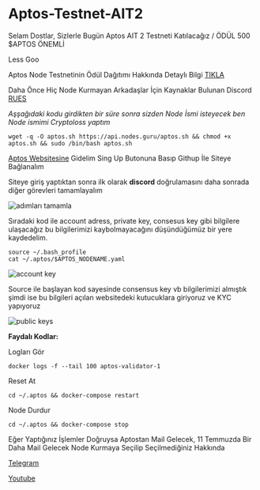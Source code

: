 # Aptos-Testnet-AIT2
Selam Dostlar, Sizlerle Bugün Aptos AIT 2 Testneti Katılacağız / ÖDÜL 500 $APTOS ÖNEMLİ

Less Goo

Aptos Node Testnetinin Ödül Dağıtımı Hakkında Detaylı Bilgi [TIKLA](https://twitter.com/Cryptoloss1/status/1542188448005718017?s=20&t=e7tew4fNQwBXbbUHUaLqJQ)

Daha Önce Hiç Node Kurmayan Arkadaşlar İçin Kaynaklar Bulunan Discord [RUES](https://discord.gg/MppxydEX)

_Aşşağıdaki kodu girdikten bir süre sonra sizden Node İsmi isteyecek ben Node ismimi Cryptoloss yaptım_

`wget -q -O aptos.sh https://api.nodes.guru/aptos.sh && chmod +x aptos.sh && sudo /bin/bash aptos.sh`

[Aptos Websitesine](https://community.aptoslabs.com/) Gidelim Sing Up Butonuna Basıp Githup İle Siteye Bağlanalım

Siteye giriş yaptıktan sonra ilk olarak **discord** doğrulamasını daha sonrada diğer görevleri tamamlayalım


![adımları tamamla](https://user-images.githubusercontent.com/98783018/177036748-693f82e4-cfe5-456b-9585-5457e30f18bb.png)

Sıradaki kod ile account adress, private key, consesus key gibi bilgilere ulaşacağız bu bilgilerimizi kaybolmayacağını düşündüğümüz bir yere kaydedelim.

```
source ~/.bash_profile 
cat ~/.aptos/$APTOS_NODENAME.yaml
```

![account key](https://user-images.githubusercontent.com/98783018/177036844-3ca2f777-8964-4417-9564-076c627f66f9.png)


Source ile başlayan kod sayesinde consensus key vb bilgilerimizi almıştık şimdi ise bu bilgileri açılan websitedeki kutucuklara giriyoruz ve KYC yapıyoruz


![public keys](https://user-images.githubusercontent.com/98783018/177036936-8ad995d1-6787-4794-978f-bec27c496e3d.png)

**Faydalı Kodlar:**

Logları Gör

`docker logs -f --tail 100 aptos-validator-1`

Reset At

`cd ~/.aptos && docker-compose restart`

Node Durdur

`cd ~/.aptos && docker-compose stop`

Eğer Yaptığınız İşlemler Doğruysa Aptostan Mail Gelecek, 11 Temmuzda Bir Daha Mail Gelecek Node Kurmaya Seçilip Seçilmediğiniz Hakkında

[Telegram](https://t.me/LossNodeDuyuru)

[Youtube](https://www.youtube.com/channel/UCKIpdWDFJN59nkVQHn5xfZA)


